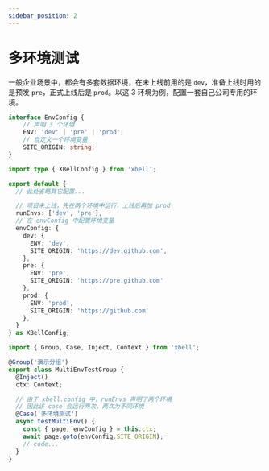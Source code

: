 ```yaml
---
sidebar_position: 2
---
```


# 多环境测试
一般企业场景中，都会有多套数据环境，在未上线前用的是 `dev`，准备上线时用的是预发 `pre`，正式上线后是 `prod`。以这 3 环境为例，配置一套自己公司专用的环境。

```typescript title="environment.d.ts"
interface EnvConfig {
    // 声明 3 个环境
    ENV: 'dev' | 'pre' | 'prod';
    // 自定义一个环境变量
    SITE_ORIGIN: string;
}
```

```typescript title="xbell.config.ts"
import type { XBellConfig } from 'xbell';

export default {
  // 此处省略其它配置...

  // 项目未上线，先在两个环境中运行，上线后再加 prod
  runEnvs: ['dev', 'pre'],
  // 在 envConfig 中配置环境变量
  envConfig: {
    dev: {
      ENV: 'dev',
      SITE_ORIGIN: 'https://dev.github.com',
    },
    pre: {
      ENV: 'pre',
      SITE_ORIGIN: 'https://pre.github.com'
    },
    prod: {
      ENV: 'prod',
      SITE_ORIGIN: 'https://github.com'
    },
  }
} as XBellConfig;
```

```typescript
import { Group, Case, Inject, Context } from 'xbell';

@Group('演示分组')
export class MultiEnvTestGroup {
  @Inject()
  ctx: Context;

  // 由于 xbell.config 中，runEnvs 声明了两个环境
  // 因此该 case 会运行两次，两次为不同环境
  @Case('多环境测试')
  async testMultiEnv() {
    const { page, envConfig } = this.ctx;
    await page.goto(envConfig.SITE_ORIGIN);
    // code...
  }
}

```